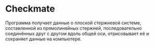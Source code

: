# Checkmate

Программа получает данные о плоской стержневой системе, составленной из прямолинейных стержней, последовательно соединённых друг с другом вдоль общей оси, отрисовывает её и сохраняет данные на компьютере.
